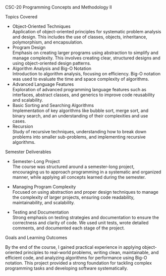 CSC-20
Programming Concepts and Methodology II

Topics Covered
- Object-Oriented Techniques  
  Application of object-oriented principles for systematic problem analysis and design. This includes the use of classes, objects, inheritance, polymorphism, and encapsulation.
- Program Design  
  Emphasis on creating larger programs using abstraction to simplify and manage complexity. This involves creating clear, structured designs and using object-oriented design patterns.
- Algorithm Analysis and Big-O Notation  
  Introduction to algorithm analysis, focusing on efficiency. Big-O notation was used to evaluate the time and space complexity of algorithms.
- Advanced Language Features  
  Exploration of advanced programming language features such as interfaces, abstract classes, and generics to improve code reusability and scalability.
- Basic Sorting and Searching Algorithms  
  Implementation of key algorithms like bubble sort, merge sort, and binary search, and an understanding of their complexities and use cases.
- Recursion  
  Study of recursive techniques, understanding how to break down problems into smaller sub-problems, and implementing recursive algorithms.

Semester Deliverables 

- Semester-Long Project  
  The course was structured around a semester-long project, encouraging us to approach programming in a systematic and organized manner, while applying all concepts learned during the semester.

- Managing Program Complexity  
  Focused on using abstraction and proper design techniques to manage the complexity of larger projects, ensuring code readability, maintainability, and scalability.

- Testing and Documentation  
  Strong emphasis on testing strategies and documentation to ensure the correctness and clarity of code. We used unit tests, wrote detailed comments, and documented each stage of the project.

Goals and Learning Outcomes

By the end of the course, I gained practical experience in applying object-oriented principles to real-world problems, writing clean, maintainable, and efficient code, and analyzing algorithms for performance using Big-O notation. This project provided a strong foundation for tackling complex programming tasks and developing software systematically.
